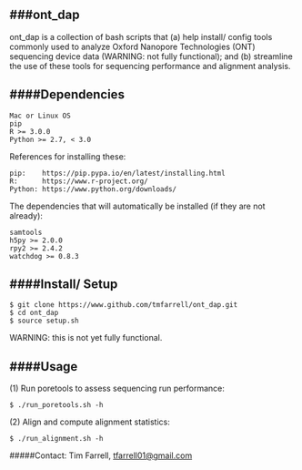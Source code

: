 ###ont_dap
----------

ont_dap is a collection of bash scripts that (a) help install/ config tools commonly 
used to analyze Oxford Nanopore Technologies (ONT) sequencing device data (WARNING: 
not fully functional); and (b) streamline the use of these tools for sequencing performance 
and alignment analysis.


####Dependencies
----------------
	Mac or Linux OS  
	pip  
	R >= 3.0.0  
	Python >= 2.7, < 3.0  

References for installing these:  
	
    pip: 	https://pip.pypa.io/en/latest/installing.html  
	R: 		https://www.r-project.org/  
	Python:	https://www.python.org/downloads/  

The dependencies that will automatically be installed (if they are not already):
	
    samtools  
    h5py >= 2.0.0  
	rpy2 >= 2.4.2  
	watchdog >= 0.8.3


####Install/ Setup
------------------

	$ git clone https://www.github.com/tmfarrell/ont_dap.git
	$ cd ont_dap
	$ source setup.sh 

WARNING: this is not yet fully functional.  


####Usage
---------

(1) Run poretools to assess sequencing run performance: 

    $ ./run_poretools.sh -h 
    
(2) Align and compute alignment statistics: 
    
    $ ./run_alignment.sh -h 
    

#####Contact: 
Tim Farrell, tfarrell01@gmail.com
